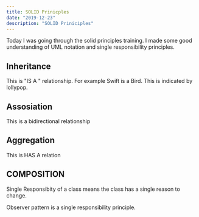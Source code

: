 ```yaml
---
title: SOLID Prinicples
date: "2019-12-23"
description: "SOLID Priniciples"
---
```


Today I was going through the solid principles training. I made some good understanding of UML notation and single responsibility principles.

## Inheritance 

This is "IS A " relationship. For example Swift is a Bird. This is indicated by lollypop. 

## Assosiation
This is a bidirectional relationship

## Aggregation
This is HAS A relation 

## COMPOSITION


Single Responsibity of a class means the class has a single reason to change. 

Observer pattern is a single responsibility principle.